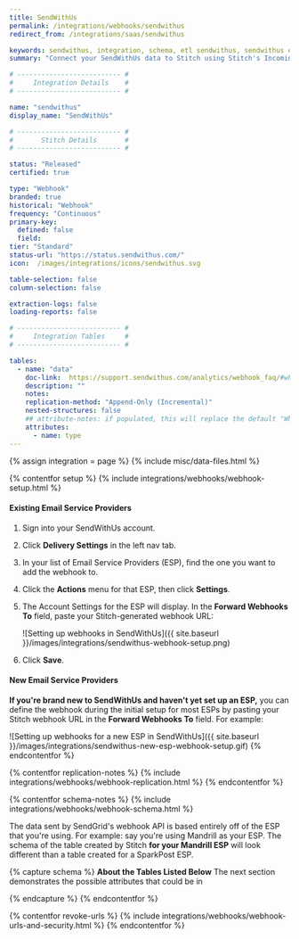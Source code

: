 ```yaml
---
title: SendWithUs
permalink: /integrations/webhooks/sendwithus
redirect_from: /integrations/saas/sendwithus

keywords: sendwithus, integration, schema, etl sendwithus, sendwithus etl, sendwithus schema, stitch webhooks
summary: "Connect your SendWithUs data to Stitch using Stitch's Incoming Webhooks integration. In this guide, you'll find setup instructions, info about replication, and the data you can expect to see in your data warehouse."

# -------------------------- #
#     Integration Details    #
# -------------------------- #

name: "sendwithus"
display_name: "SendWithUs"

# -------------------------- #
#       Stitch Details       #
# -------------------------- #

status: "Released"
certified: true

type: "Webhook"
branded: true
historical: "Webhook"
frequency: "Continuous"
primary-key:
  defined: false
  field: 
tier: "Standard"
status-url: "https://status.sendwithus.com/"
icon:  /images/integrations/icons/sendwithus.svg

table-selection: false
column-selection: false

extraction-logs: false
loading-reports: false

# -------------------------- #
#     Integration Tables     #
# -------------------------- #

tables:
  - name: "data"
    doc-link:  https://support.sendwithus.com/analytics/webhook_faq/#what-do-these-webhooks-look-like
    description: ""
    notes: 
    replication-method: "Append-Only (Incremental)"
    nested-structures: false
    ## attribute-notes: if populated, this will replace the default "While we try to include everything here..." copy.
    attributes:
      - name: type
---
```

{% assign integration = page %}
{% include misc/data-files.html %}

{% contentfor setup %}
{% include integrations/webhooks/webhook-setup.html %}

#### Existing Email Service Providers

1. Sign into your SendWithUs account.
2. Click **Delivery Settings** in the left nav tab.
3. In your list of Email Service Providers (ESP), find the one you want to add the webhook to.
4. Click the **Actions** menu for that ESP, then click **Settings**.
5. The Account Settings for the ESP will display. In the **Forward Webhooks To** field, paste your Stitch-generated webhook URL:

   ![Setting up webhooks in SendWithUs]({{ site.baseurl }}/images/integrations/sendwithus-webhook-setup.png)
6. Click **Save**.

#### New Email Service Providers

**If you're brand new to SendWithUs and haven't yet set up an ESP,** you can define the webhook during the initial setup for most ESPs by pasting your Stitch webhook URL in the **Forward Webhooks To** field. For example:

![Setting up webhooks for a new ESP in SendWithUs]({{ site.baseurl }}/images/integrations/sendwithus-new-esp-webhook-setup.gif)
{% endcontentfor %}



{% contentfor replication-notes %}
{% include integrations/webhooks/webhook-replication.html %}
{% endcontentfor %}



{% contentfor schema-notes %}
{% include integrations/webhooks/webhook-schema.html %}

The data sent by SendGrid's webhook API is based entirely off of the ESP that you're using. For example: say you're using Mandrill as your ESP. The schema of the table created by Stitch **for your Mandrill ESP** will look different than a table created for a SparkPost ESP.

{% capture schema %}
**About the Tables Listed Below**
The next section demonstrates the possible attributes that could be in 

{% endcapture %}
{% endcontentfor %}



{% contentfor revoke-urls %}
{% include integrations/webhooks/webhook-urls-and-security.html %}
{% endcontentfor %}